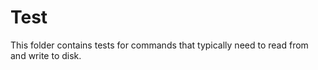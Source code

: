 # Test

This folder contains tests for commands that typically need to read from and write to disk.
